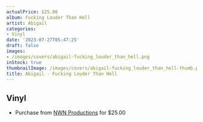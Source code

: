 ```yaml
---
actualPrice: $25.00
album: Fucking Louder Than Hell
artist: Abigail
categories:
- Vinyl
date: '2023-07-27T05:47:25'
draft: false
images:
- /images/covers/abigail-fucking_louder_than_hell.png
inStock: true
thumbnailImage: /images/covers/abigail-fucking_louder_than_hell-thumb.png
title: Abigail - Fucking Louder Than Hell
---
```


## Vinyl
* Purchase from [NWN Productions](http://shop.nwnprod.com/index.php?route=product/product&path=75&product_id=37566&sort=pd.name&order=ASC) for $25.00
